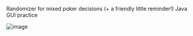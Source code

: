 Randomizer for mixed poker decisions (+ a friendly little reminder!)
Java GUI practice


![image](https://user-images.githubusercontent.com/106396387/212256509-a5ce355d-79c5-4aa8-8787-170aa6cfdc36.png)
